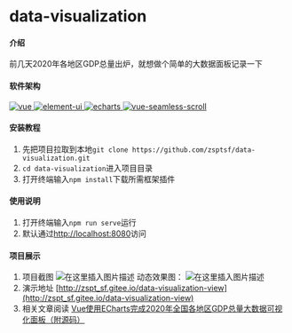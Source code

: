 # data-visualization

#### 介绍
前几天2020年各地区GDP总量出炉，就想做个简单的大数据面板记录一下

#### 软件架构
  <a href="https://github.com/vuejs/vue">
    <img src="https://img.shields.io/badge/vue-2.6.11-brightgreen.svg" alt="vue">
  </a>
  <a href="https://github.com/ElemeFE/element">
    <img src="https://img.shields.io/badge/element--ui-2.15.1-green.svg" alt="element-ui">
  </a>
  <a href="https://github.com/apache/echarts">
    <img src="https://img.shields.io/badge/echarts-5.0.2-blue.svg" alt="echarts">
  </a>
  <a href="https://github.com/chenxuan0000/vue-seamless-scroll">
    <img src="https://img.shields.io/badge/vue--seamless--scroll-1.1.23-yellow.svg" alt="vue-seamless-scroll">
  </a>

#### 安装教程

1.  先把项目拉取到本地`git clone https://github.com/zsptsf/data-visualization.git`
2.  `cd data-visualization`进入项目目录
3.  打开终端输入`npm install`下载所需框架插件

#### 使用说明

1.  打开终端输入`npm run serve`运行
2.  默认通过[http://localhost:8080](http://localhost:8080)访问

#### 项目展示

1.  项目截图
![在这里插入图片描述](https://img-blog.csdnimg.cn/20210412091229683.png?x-oss-process=image/watermark,type_ZmFuZ3poZW5naGVpdGk,shadow_10,text_aHR0cHM6Ly9ibG9nLmNzZG4ubmV0L3FxXzQyNzgzNjU0,size_16,color_FFFFFF,t_70)
动态效果图：
![在这里插入图片描述](https://img-blog.csdnimg.cn/20210412091351883.gif)
2.  演示地址
[http://zspt_sf.gitee.io/data-visualization-view](http://zspt_sf.gitee.io/data-visualization-view)
3.  相关文章阅读
[Vue使用ECharts完成2020年全国各地区GDP总量大数据可视化面板（附源码）](https://blog.csdn.net/qq_42783654/article/details/115611681)
